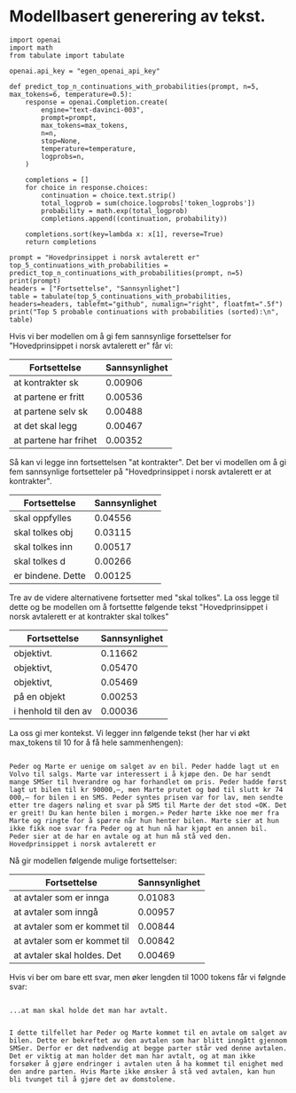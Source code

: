 # Modellbasert generering av tekst.

```
import openai
import math
from tabulate import tabulate

openai.api_key = "egen_openai_api_key"

def predict_top_n_continuations_with_probabilities(prompt, n=5, max_tokens=6, temperature=0.5):
    response = openai.Completion.create(
        engine="text-davinci-003",
        prompt=prompt,
        max_tokens=max_tokens,
        n=n,
        stop=None,
        temperature=temperature,
        logprobs=n,
    )

    completions = []
    for choice in response.choices:
        continuation = choice.text.strip()
        total_logprob = sum(choice.logprobs['token_logprobs'])
        probability = math.exp(total_logprob)
        completions.append((continuation, probability))

    completions.sort(key=lambda x: x[1], reverse=True)
    return completions

prompt = "Hovedprinsippet i norsk avtalerett er"
top_5_continuations_with_probabilities = predict_top_n_continuations_with_probabilities(prompt, n=5)
print(prompt)
headers = ["Fortsettelse", "Sannsynlighet"]
table = tabulate(top_5_continuations_with_probabilities, headers=headers, tablefmt="github", numalign="right", floatfmt=".5f")
print("Top 5 probable continuations with probabilities (sorted):\n", table)

```

Hvis vi ber modellen om å gi fem sannsynlige forsettelser for "Hovedprinsippet i norsk avtalerett er" får vi:

| Fortsettelse          |   Sannsynlighet |
|-----------------------|-----------------|
| at kontrakter sk      |         0.00906 |
| at partene er fritt   |         0.00536 |
| at partene selv sk    |         0.00488 |
| at det skal legg      |         0.00467 |
| at partene har frihet |         0.00352 |

Så kan vi legge inn fortsettelsen "at kontrakter". Det ber vi modellen om å gi fem sannsynlige fortsetteler på "Hovedprinsippet i norsk avtalerett er at kontrakter".

| Fortsettelse      |   Sannsynlighet |
|-------------------|-----------------|
| skal oppfylles    |         0.04556 |
| skal tolkes obj   |         0.03115 |
| skal tolkes inn   |         0.00517 |
| skal tolkes d     |         0.00266 |
| er bindene. Dette |         0.00125 |

Tre av de videre alternativene fortsetter med "skal tolkes". La oss legge til dette og be modellen om å fortsettte følgende tekst "Hovedprinsippet i norsk avtalerett er at kontrakter skal tolkes"

| Fortsettelse         |   Sannsynlighet |
|----------------------|-----------------|
| objektivt.           |         0.11662 |
| objektivt,           |         0.05470 |
| objektivt,           |         0.05469 |
| på en objekt         |         0.00253 |
| i henhold til den av |         0.00036 |


La oss gi mer kontekst. Vi legger inn følgende tekst (her har vi økt max_tokens til 10 for å få hele sammenhengen):

<code>
Peder og Marte er uenige om salget av en bil. Peder hadde lagt ut en Volvo til salgs. Marte var interessert i å kjøpe den. De har sendt mange SMSer til hverandre og har forhandlet om pris. Peder hadde først lagt ut bilen til kr 90000,–, men Marte prutet og bød til slutt kr 74 000,– for bilen i en SMS. Peder syntes prisen var for lav, men sendte etter tre dagers nøling et svar på SMS til Marte der det stod «OK. Det er greit! Du kan hente bilen i morgen.» Peder hørte ikke noe mer fra Marte og ringte for å spørre når hun henter bilen. Marte sier at hun ikke fikk noe svar fra Peder og at hun nå har kjøpt en annen bil. Peder sier at de har en avtale og at hun må stå ved den. Hovedprinsippet i norsk avtalerett er
</code>

Nå gir modellen følgende mulige fortsettelser:

| Fortsettelse                 |   Sannsynlighet |
|------------------------------|-----------------|
| at avtaler som er innga      |         0.01083 |
| at avtaler som inngå        |         0.00957 |
| at avtaler som er kommet til |         0.00844 |
| at avtaler som er kommet til |         0.00842 |
| at avtaler skal holdes. Det  |         0.00469 |


Hvis vi ber om bare ett svar, men øker lengden til 1000 tokens får vi følgnde svar:

<code>
...at man skal holde det man har avtalt.
<p>
I dette tilfellet har Peder og Marte kommet til en avtale om salget av bilen. Dette er bekreftet av den avtalen som har blitt inngått gjennom SMSer. Derfor er det nødvendig at begge parter står ved denne avtalen. Det er viktig at man holder det man har avtalt, og at man ikke forsøker å gjøre endringer i avtalen uten å ha kommet til enighet med den andre parten. Hvis Marte ikke ønsker å stå ved avtalen, kan hun bli tvunget til å gjøre det av domstolene.</p>
</code>
